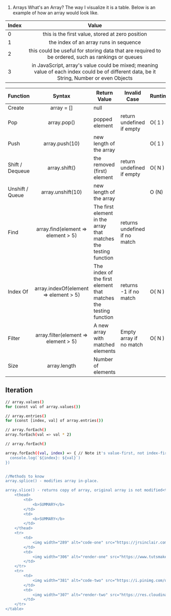 1. Arrays
What's an Array? The way I visualize it is a table. Below is an example of how an array would look like.

**Index** | **Value** | 
----------|:----------:|
0	|this is the first value, stored at zero position
1	|the index of an array runs in sequence
2	|this could be useful for storing data that are required to be ordered, such as rankings or queues
3   |in JavaScript, array's value could be mixed; meaning value of each index could be of different data, be it String, Number or even Objects

 **Function** | **Syntax** | **Return Value** | **Invalid Case** | **Runtime**
----------|:----------:|-----------|----------- | ----------- |
Create |	array = [] |	null		
Pop	|array.pop()	|popped element|	return undefined if empty|	O( 1 )
Push|	array.push(10)|	new length of the array	|	|O( 1 )
Shift / Dequeue|	array.shift()	|the removed (first) element|	return undefined if empty |O( N )
Unshift / Queue|	array.unshift(10) |	new length of the array	|	|O (N)
Find|	array.find(element => element > 5)|	The first element in the array that matches the testing function|	returns undefined if no match|    |	O( N )
Index Of|	array.indexOf(element => element > 5)|	The index of the first element that matches the testing function|	returns -1 if no match|	O( N )
Filter|	array.filter(element => element > 5)	|A new array with matched elements|	Empty array if no match|	O( N )
Size|	array.length|	Number of elements	

## Iteration

```bash
// array.values()
for (const val of array.values())

// array.entries()
for (const [index, val] of array.entries())

// array.forEach()
array.forEach(val => val * 2)

// array.forEach()

array.forEach((val, index) => { // Note it's value-first, not index-first
  console.log(`${index}: ${val}`)
})


//Methods to know
array.splice() - modifies array in-place.

array.slice() - returns copy of array, original array is not modified<table>
	<thead>
		<td>
			<b>SUMMARY</b>
		</td>
		<td>
			<b>SUMMARY</b>
		</td>
	</thead>
	<tr>
		<td>
			<img width="289" alt="code-one" src="https://jrsinclair.com/assets/javascript-array-methods-cheat-sheet-front.png">
		</td>
		<td>
			<img width="306" alt="render-one" src="https://www.tutsmake.com/wp-content/uploads/2019/03/JavaScript-Array-Methods.jpeg">
		</td>
	</tr>
	<tr>
		<td>
			<img width="381" alt="code-two" src="https://i.pinimg.com/originals/b3/00/1a/b3001a273cd8b05f31c0b1b240c545aa.jpg">
		</td>
		<td>
			<img width="307" alt="render-two" src="https://res.cloudinary.com/practicaldev/image/fetch/s--DN-mWuTY--/c_limit%2Cf_auto%2Cfl_progressive%2Cq_auto%2Cw_880/https://cdn-images-1.medium.com/max/599/1%2ADOwBN5p5bCJ5ZKKRiKQCgg.png">
		</td>
	</tr>
</table>

